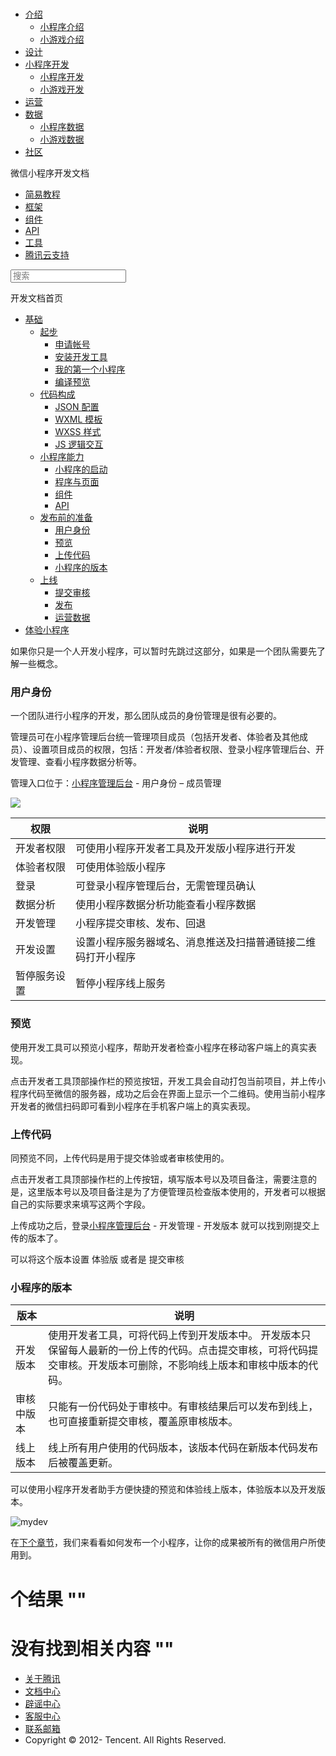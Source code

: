 <div class="book with-summary">

<div class="head">

<div class="head_box">

# [](javascript:; "_('微信公众平台 小程序')")

<div class="header_ctrls">

*   [介绍](javascript:;)
    *   [小程序介绍](https://mp.weixin.qq.com/debug/wxadoc/introduction/index.html)
    *   [小游戏介绍](https://mp.weixin.qq.com/debug/wxagame/introduction/index.html)
*   [设计](https://mp.weixin.qq.com/debug/wxadoc/design/index.html)
*   [小程序开发](javascript:;)
    *   [小程序开发](https://mp.weixin.qq.com/debug/wxadoc/dev/index.html)
    *   [小游戏开发](https://mp.weixin.qq.com/debug/wxagame/dev/index.html)
*   [运营](https://mp.weixin.qq.com/debug/wxadoc/product/index.html)
*   [数据](javascript:;)
    *   [小程序数据](https://mp.weixin.qq.com/debug/wxadoc/analysis/index.html)
    *   [小游戏数据](https://mp.weixin.qq.com/debug/wxagame/analysis/index.html)
*   [社区](https://developers.weixin.qq.com/)

</div>

</div>

</div>

<div class="sub_nav_box">

<div class="sub_nav_inner">

<div class="book-summary-opr" id="js-book-summary-opr"><a class="book-summary-btn"></a></div>

<div class="top_sub_nav">

<div class="top_title_wap"><span class="icon_title icon_dev"></span>

微信小程序开发文档

</div>

*   [简易教程](../../)
*   [框架](../../framework/MINA.html)
*   [组件](../../component/)
*   [API](../../api/)
*   [工具](../../devtools/devtools.html)
*   [腾讯云支持](../../qcloud/qcloud.html)

</div>

<div id="book-search-input" role="search">

<form><label for="search-input" class="search-icon" id="js-search-icon"></label><input type="text" id="search-input" name="search-input" placeholder="搜索"> </form>

</div>

</div>

</div>

<div class="book-summary">

<div class="book-summary-home" id="js-summary-home"><a><span class="icon_home_s icon_dev"></span><span class="s_title_2">开发文档首页</span></a></div>

<nav role="navigation">

*   [基础](getting-started.html)
    *   [起步](getting-started.html)
        *   [申请帐号](getting-started.html#申请帐号)
        *   [安装开发工具](getting-started.html#安装开发工具)
        *   [我的第一个小程序](getting-started.html#你的第一个小程序)
        *   [编译预览](getting-started.html#编译预览)
    *   [代码构成](file.html)
        *   [JSON 配置](file.html#JSON-配置)
        *   [WXML 模板](file.html#WXML-模板)
        *   [WXSS 样式](file.html#WXSS-样式)
        *   [JS 逻辑交互](file.html#JS-交互逻辑)
    *   [小程序能力](framework.html)
        *   [小程序的启动](framework.html#小程序的启动)
        *   [程序与页面](framework.html#程序与页面)
        *   [组件](framework.html#组件)
        *   [API](framework.html#API)
    *   [发布前的准备](role.html)
        *   [用户身份](role.html#用户身份)
        *   [预览](role.html#预览)
        *   [上传代码](role.html#上传代码)
        *   [小程序的版本](role.html#小程序的版本)
    *   [上线](release.html)
        *   [提交审核](release.html#提交审核)
        *   [发布](release.html#发布)
        *   [运营数据](release.html#运营数据)
*   [体验小程序](../../demo.html)

</nav>

</div>

<div class="book-body">

<div class="body-inner">

<div class="page-wrapper" tabindex="-1" role="main">

<div class="page-inner">

<div id="book-search-results">

<div class="search-noresults">

<section class="normal markdown-section">

如果你只是一个人开发小程序，可以暂时先跳过这部分，如果是一个团队需要先了解一些概念。

### 用户身份

一个团队进行小程序的开发，那么团队成员的身份管理是很有必要的。

管理员可在小程序管理后台统一管理项目成员（包括开发者、体验者及其他成员）、设置项目成员的权限，包括：开发者/体验者权限、登录小程序管理后台、开发管理、查看小程序数据分析等。

管理入口位于：[小程序管理后台](https://mp.weixin.qq.com) - 用户身份 – 成员管理

![](https://developers.weixin.qq.com/miniprogram/dev/image/quickstart/role.jpg)

<table>

<thead>

<tr>

<th>权限</th>

<th>说明</th>

</tr>

</thead>

<tbody>

<tr>

<td>开发者权限</td>

<td>可使用小程序开发者工具及开发版小程序进行开发</td>

</tr>

<tr>

<td>体验者权限</td>

<td>可使用体验版小程序</td>

</tr>

<tr>

<td>登录</td>

<td>可登录小程序管理后台，无需管理员确认</td>

</tr>

<tr>

<td>数据分析</td>

<td>使用小程序数据分析功能查看小程序数据</td>

</tr>

<tr>

<td>开发管理</td>

<td>小程序提交审核、发布、回退</td>

</tr>

<tr>

<td>开发设置</td>

<td>设置小程序服务器域名、消息推送及扫描普通链接二维码打开小程序</td>

</tr>

<tr>

<td>暂停服务设置</td>

<td>暂停小程序线上服务</td>

</tr>

</tbody>

</table>

### 预览

使用开发工具可以预览小程序，帮助开发者检查小程序在移动客户端上的真实表现。

点击开发者工具顶部操作栏的预览按钮，开发工具会自动打包当前项目，并上传小程序代码至微信的服务器，成功之后会在界面上显示一个二维码。使用当前小程序开发者的微信扫码即可看到小程序在手机客户端上的真实表现。

### 上传代码

同预览不同，上传代码是用于提交体验或者审核使用的。

点击开发者工具顶部操作栏的上传按钮，填写版本号以及项目备注，需要注意的是，这里版本号以及项目备注是为了方便管理员检查版本使用的，开发者可以根据自己的实际要求来填写这两个字段。

上传成功之后，登录[小程序管理后台](https://mp.weixin.qq.com) - 开发管理 - 开发版本 就可以找到刚提交上传的版本了。

可以将这个版本设置 体验版 或者是 提交审核

### 小程序的版本

<table>

<thead>

<tr>

<th>版本</th>

<th>说明</th>

</tr>

</thead>

<tbody>

<tr>

<td>开发版本</td>

<td>使用开发者工具，可将代码上传到开发版本中。 开发版本只保留每人最新的一份上传的代码。点击提交审核，可将代码提交审核。开发版本可删除，不影响线上版本和审核中版本的代码。</td>

</tr>

<tr>

<td>审核中版本</td>

<td>只能有一份代码处于审核中。有审核结果后可以发布到线上，也可直接重新提交审核，覆盖原审核版本。</td>

</tr>

<tr>

<td>线上版本</td>

<td>线上所有用户使用的代码版本，该版本代码在新版本代码发布后被覆盖更新。</td>

</tr>

</tbody>

</table>

可以使用小程序开发者助手方便快捷的预览和体验线上版本，体验版本以及开发版本。

![mydev](https://developers.weixin.qq.com/miniprogram/dev/image/quickstart/mydev.jpg)

在[下个章节](release.html)，我们来看看如何发布一个小程序，让你的成果被所有的微信用户所使用到。

</section>

</div>

<div class="search-results">

<div class="has-results">

# <span class="search-results-count"></span>个结果 "<span class="search-query"></span>"

</div>

<div class="no-results">

# 没有找到相关内容 "<span class="search-query"></span>"

</div>

</div>

</div>

</div>

</div>

<div class="foot" id="footer">

*   [关于腾讯](http://www.tencent.com/zh-cn/index.shtml)
*   [文档中心](https://mp.weixin.qq.com/debug/wxadoc/introduction/index.html)
*   [辟谣中心](https://mp.weixin.qq.com/cgi-bin/opshowpage?action=dispelinfo&lang=zh_CN&begin=1&count=9)
*   [客服中心](http://kf.qq.com/faq/120911VrYVrA1509086vyumm.html)
*   [联系邮箱](mailto:weixinmp@qq.com)
*   Copyright © 2012-<span id="s_copyright_year"></span> Tencent. All Rights Reserved.

</div>

</div>

[](framework.html#API)[](release.html)</div>

</div>